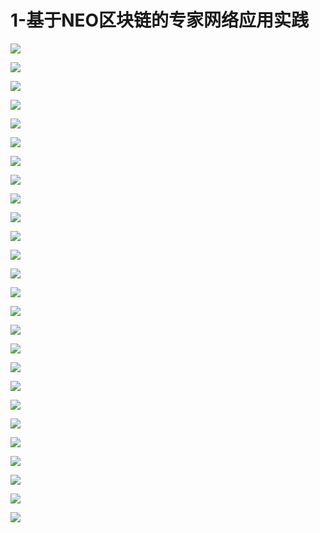 # 1-基于NEO区块链的专家网络应用实践

![](images\090848545ERyYAR\201905130908_4.png)

![](images\090848545ERyYAR\201905130908_5.png)

![](images\090848545ERyYAR\201905130908_6.png)

![](images\090848545ERyYAR\201905130908_7.png)

![](images\090848545ERyYAR\201905130908_8.png)

![](images\090848545ERyYAR\201905130908_9.png)

![](images\090848545ERyYAR\201905130908_10.png)

![](images\090848545ERyYAR\201905130908_11.png)

![](images\090848545ERyYAR\201905130908_12.png)

![](images\090848545ERyYAR\201905130908_13.png)

![](images\090848545ERyYAR\201905130908_14.png)

![](images\090848545ERyYAR\201905130908_15.png)

![](images\090848545ERyYAR\201905130908_16.png)

![](images\090848545ERyYAR\201905130908_17.png)

![](images\090848545ERyYAR\201905130908_18.png)

![](images\090848545ERyYAR\201905130908_19.png)

![](images\090848545ERyYAR\201905130908_20.png)

![](images\090848545ERyYAR\201905130908_21.png)

![](images\090848545ERyYAR\201905130908_22.png)

![](images\090848545ERyYAR\201905130908_23.png)

![](images\090848545ERyYAR\201905130908_24.png)

![](images\090848545ERyYAR\201905130908_25.png)

![](images\090848545ERyYAR\201905130908_26.png)

![](images\090848545ERyYAR\201905130908_27.png)

![](images\090848545ERyYAR\201905130908_28.png)

![](images\090848545ERyYAR\201905130908_29.png)

